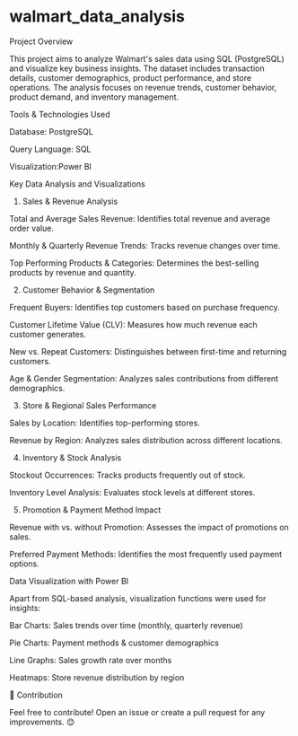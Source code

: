 # walmart_data_analysis


Project Overview

This project aims to analyze Walmart's sales data using SQL (PostgreSQL) and visualize key business insights. The dataset includes transaction details, customer demographics, product performance, and store operations. The analysis focuses on revenue trends, customer behavior, product demand, and inventory management.


Tools & Technologies Used

Database: PostgreSQL 

Query Language: SQL

Visualization:Power BI


Key Data Analysis and Visualizations


 1. Sales & Revenue Analysis

Total and Average Sales Revenue: Identifies total revenue and average order value.

Monthly & Quarterly Revenue Trends: Tracks revenue changes over time.

Top Performing Products & Categories: Determines the best-selling products by revenue and quantity.

2. Customer Behavior & Segmentation

Frequent Buyers: Identifies top customers based on purchase frequency.

Customer Lifetime Value (CLV): Measures how much revenue each customer generates.

New vs. Repeat Customers: Distinguishes between first-time and returning customers.

Age & Gender Segmentation: Analyzes sales contributions from different demographics.

3. Store & Regional Sales Performance

Sales by Location: Identifies top-performing stores.

Revenue by Region: Analyzes sales distribution across different locations.

4. Inventory & Stock Analysis

Stockout Occurrences: Tracks products frequently out of stock.

Inventory Level Analysis: Evaluates stock levels at different stores.

5. Promotion & Payment Method Impact

Revenue with vs. without Promotion: Assesses the impact of promotions on sales.

Preferred Payment Methods: Identifies the most frequently used payment options.


 Data Visualization with Power BI

Apart from SQL-based analysis, visualization functions were used for insights:

Bar Charts: Sales trends over time (monthly, quarterly revenue)

Pie Charts: Payment methods & customer demographics

Line Graphs: Sales growth rate over months

Heatmaps: Store revenue distribution by region


🤝 Contribution

Feel free to contribute! Open an issue or create a pull request for any improvements. 😊
